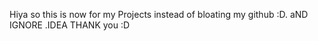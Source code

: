 Hiya so this is now for my Projects instead of bloating my github :D.
aND IGNORE .IDEA THANK you :D
